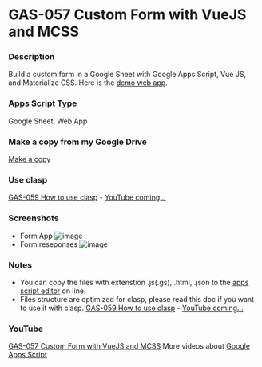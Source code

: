 # GAS-057 Custom Form with VueJS and MCSS

### Description
Build a custom form in a Google Sheet with Google Apps Script, Vue JS, and Materialize CSS. Here is the [demo web app](https://script.google.com/macros/s/AKfycbzm-W-K56IVKtF71DeKa3n55ZR3JBZNQQzzhG-27nJsVMARuo2i/exec).

### Apps Script Type
Google Sheet, Web App

### Make a copy from my Google Drive
[Make a copy](https://docs.google.com/spreadsheets/d/1Wt0w_lsgO1wGhMv6hHWoDq8RXh1qzXHYVhIi_R3GETk/copy)

### Use clasp
[GAS-059 How to use clasp](https://github.com/ashtonfei/google-apps-script-projects/tree/GAS-059) - [YouTube coming...](https://www.youtube.com/playlist?list=PLQhwjnEjYj8Bf_EZDrrcmkB9vcB9Sk3x0)

### Screenshots
* Form App
    ![image](https://user-images.githubusercontent.com/16481229/87903621-0d454900-ca8f-11ea-90e4-e651dcd52edc.png)
* Form reseponses
    ![image](https://user-images.githubusercontent.com/16481229/87903811-79c04800-ca8f-11ea-9009-73885d0c5b75.png)

### Notes
* You can copy the files with extenstion .js(.gs), .html, .json to the [apps script editor](https://script.google.com/) on line.  
* Files structure are optimized for clasp, please read this doc if you want to use it with clasp. [GAS-059 How to use clasp](https://github.com/ashtonfei/google-apps-script-projects/tree/GAS-059) - [YouTube coming...](https://www.youtube.com/playlist?list=PLQhwjnEjYj8Bf_EZDrrcmkB9vcB9Sk3x0)

### YouTube
[GAS-057 Custom Form with VueJS and MCSS](https://youtu.be/MfmjUUS4UUE)
More videos about [Google Apps Script](https://www.youtube.com/playlist?list=PLQhwjnEjYj8Bf_EZDrrcmkB9vcB9Sk3x0)

